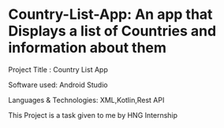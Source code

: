 # Country-List-App: An app that Displays a list of Countries and information about them
Project Title : Country List App

Software used: Android Studio

Languages & Technologies: XML,Kotlin,Rest API

This Project is a task given to me by HNG Internship
